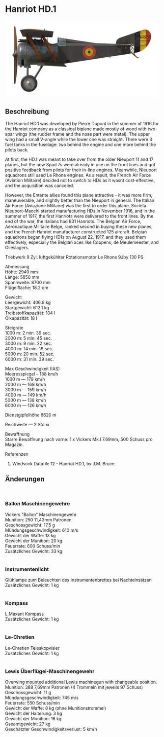 # Hanriot HD.1  
  
![hanriothd1](../images/hanriothd1.png)  
  
## Beschreibung  
  
The Hanriot HD.1 was developed by Pierre Dupont in the summer of 1916 for the Hanriot company as a classical biplane made mostly of wood with two-spar wings (the rudder frame and the nose part were metal). The upper wing had a small V-angle while the lower one was straight. There were 3 fuel tanks in the fuselage: two behind the engine and one more behind the pilots back.  
  
At first, the HD.1 was meant to take over from the older Nieuport 11 and 17 planes, but the new Spad 7s were already in use on the front lines and got positive feedback from pilots for their in-line engines. Meanwhile, Nieuport squadrons still used Le Rhone engines. As a result, the French Air Force (Aviation Militaire) decided not to switch to HDs as it wasnt cost-effective, and the acquisition was canceled.  
  
However, the Entente allies found this plane attractive - it was more firm, maneuverable, and slightly better than the Nieuport in general. The Italian Air Force (Aviazione Militaire) was the first to order this plane. Societa Nieuport-Macchi started manufacturing HDs in November 1916, and in the summer of 1917, the first Hanriots were delivered to the front lines. By the end of the war, the Italians had 831 Hanriots. The Belgian Air Force, Aeronautique Militaire Belge, ranked second in buying these new planes, and the French Hanriot manufacturer constructed 125 aircraft. Belgian squadrons began flying HD1s on August 22, 1917, and they used them effectively, especially the Belgian aces like Coppens, de Meulemeester, and Olieslagers.  
  
Triebwerk 9 Zyl. luftgekühlter Rotationsmotor Le Rhone 9Jby 130 PS  
  
Abmessung  
Höhe: 2940 mm  
Länge: 5850 mm  
Spannweite: 8700 mm  
Flügelfläche: 18.2 qm  
  
Gewicht  
Leergewicht: 406.9 kg  
Startgewicht: 612.1 kg  
Treibstoffkapazität: 104 l  
Ölkapazität: 18 l  
  
Steigrate  
1000 m:  2 min. 39 sec.  
2000 m:  5 min. 45 sec.  
3000 m:  9 min. 22 sec.  
4000 m: 14 min. 19 sec.  
5000 m: 20 min. 52 sec.  
6000 m: 31 min. 39 sec.  
  
Max Geschwindigkeit (IAS)  
Meeresspiegel – 188 km/h  
1000 m — 179 km/h  
2000 m — 169 km/h  
3000 m — 159 km/h  
4000 m — 149 km/h  
5000 m — 138 km/h  
6000 m — 126 km/h  
  
Dienstgipfelhöhe 6620 m  
  
Reichweite — 2 Std.ы  
  
Bewaffnung  
Starre Bewaffnung nach vorne: 1 х Vickers Mk.I 7.69mm, 500 Schuss pro Magazin.  
  
Referenzen  
1) Windsock Datafile 12 - Hanriot HD.1, by J.M. Bruce.  
  
## Änderungen  
  ﻿
  
### Ballon Maschinengewehre  
  
Vickers "Ballon" Maschinengewehr  
Munition: 250 11,43mm Patronen  
Geschossgewicht: 17,5 g  
Mündungsgeschwindigkeit: 610 m/s  
Gewicht der Waffe: 13 kg  
Gewicht der Munition: 20 kg  
Feuerrate: 600 Schuss/min  
Zusätzliches Gewicht: 33 kg  
  ﻿
  
### Instrumentenlicht  
  
Glühlampe zum Beleuchten des Instrumentenbrettes bei Nachteinsätzen  
Zusätzliches Gewicht: 1 kg  
  ﻿
  
### Kompass  
  
L.Maxant Kompass  
Zusätzliches Gewicht: 1 kg  
  ﻿
  
### Le-Chretien  
  
Le-Chretien Teleskopvisier  
Zusätzliches Gewicht: 1 kg  
  ﻿
  
### Lewis Überflügel-Maschinengewehr  
  
Overwing mounted additional Lewis machinegun with changeable position.  
Munition: 388 7,69mm Patronen (4 Trommeln mit jeweils 97 Schuss)  
Geschossgewicht: 11 g  
Mündungsgeschwindigkeit: 745 m/s  
Feuerrate: 550 Schuss/min  
Gewicht der Waffe: 8 kg (ohne Munitionstrommel)  
Gewicht der Halterung: 3 kg  
Gewicht der Munition: 16 kg  
Gseamtgewicht: 27 kg  
Geschätzter Geschwindigkeitsverlust: 5 km/h  

